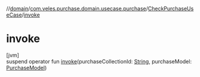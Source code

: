 //[domain](../../../index.md)/[com.veles.purchase.domain.usecase.purchase](../index.md)/[CheckPurchaseUseCase](index.md)/[invoke](invoke.md)

# invoke

[jvm]\
suspend operator fun [invoke](invoke.md)(purchaseCollectionId: [String](https://kotlinlang.org/api/latest/jvm/stdlib/kotlin/-string/index.html), purchaseModel: [PurchaseModel](../../com.veles.purchase.domain.model.purchase/-purchase-model/index.md))
